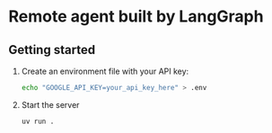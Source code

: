 # Remote agent built by LangGraph

## Getting started

1. Create an environment file with your API key:
   ```bash
   echo "GOOGLE_API_KEY=your_api_key_here" > .env
   ```

2. Start the server
    ```bash
    uv run .
    ```
